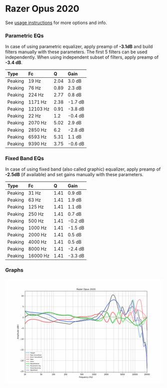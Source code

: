 # Razer Opus 2020
See [usage instructions](https://github.com/jaakkopasanen/AutoEq#usage) for more options and info.

### Parametric EQs
In case of using parametric equalizer, apply preamp of **-3.1dB** and build filters manually
with these parameters. The first 5 filters can be used independently.
When using independent subset of filters, apply preamp of **-3.4 dB**.

| Type    | Fc       |    Q | Gain    |
|:--------|:---------|:-----|:--------|
| Peaking | 19 Hz    | 2.04 | 3.0 dB  |
| Peaking | 76 Hz    | 0.89 | 2.3 dB  |
| Peaking | 224 Hz   | 2.77 | 0.8 dB  |
| Peaking | 1171 Hz  | 2.38 | -1.7 dB |
| Peaking | 12103 Hz | 0.91 | -3.8 dB |
| Peaking | 22 Hz    | 1.2  | -0.4 dB |
| Peaking | 2070 Hz  | 5.02 | 2.9 dB  |
| Peaking | 2850 Hz  | 6.2  | -2.8 dB |
| Peaking | 6593 Hz  | 5.31 | 1.1 dB  |
| Peaking | 9390 Hz  | 3.75 | -0.6 dB |

### Fixed Band EQs
In case of using fixed band (also called graphic) equalizer, apply preamp of **-2.5dB**
(if available) and set gains manually with these parameters.

| Type    | Fc       |    Q | Gain    |
|:--------|:---------|:-----|:--------|
| Peaking | 31 Hz    | 1.41 | 0.9 dB  |
| Peaking | 63 Hz    | 1.41 | 1.9 dB  |
| Peaking | 125 Hz   | 1.41 | 1.1 dB  |
| Peaking | 250 Hz   | 1.41 | 0.7 dB  |
| Peaking | 500 Hz   | 1.41 | -0.2 dB |
| Peaking | 1000 Hz  | 1.41 | -1.5 dB |
| Peaking | 2000 Hz  | 1.41 | 0.5 dB  |
| Peaking | 4000 Hz  | 1.41 | 0.5 dB  |
| Peaking | 8000 Hz  | 1.41 | -2.4 dB |
| Peaking | 16000 Hz | 1.41 | -3.3 dB |

### Graphs
![](./Razer%20Opus%202020.png)